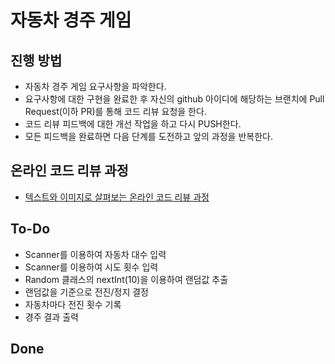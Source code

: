 # 자동차 경주 게임
## 진행 방법
* 자동차 경주 게임 요구사항을 파악한다.
* 요구사항에 대한 구현을 완료한 후 자신의 github 아이디에 해당하는 브랜치에 Pull Request(이하 PR)를 통해 코드 리뷰 요청을 한다.
* 코드 리뷰 피드백에 대한 개선 작업을 하고 다시 PUSH한다.
* 모든 피드백을 완료하면 다음 단계를 도전하고 앞의 과정을 반복한다.

## 온라인 코드 리뷰 과정
* [텍스트와 이미지로 살펴보는 온라인 코드 리뷰 과정](https://github.com/next-step/nextstep-docs/tree/master/codereview)

## To-Do
* Scanner를 이용하여 자동차 대수 입력
* Scanner를 이용하여 시도 횟수 입력
* Random 클래스의 nextInt(10)을 이용하여 랜덤값 추출
* 랜덤값을 기준으로 전진/정지 결정
* 자동차마다 전진 횟수 기록
* 경주 결과 출력

## Done

